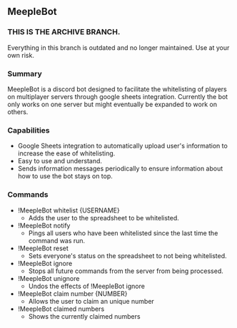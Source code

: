 ## MeepleBot

### THIS IS THE ARCHIVE BRANCH.
Everything in this branch is outdated and no longer maintained. Use at your own risk.

### Summary
MeepleBot is a discord bot designed to facilitate the whitelisting of players on multiplayer servers through google sheets integration.
Currently the bot only works on one server but might eventually be expanded to work on others.

### Capabilities
* Google Sheets integration to automatically upload user's information to increase the ease of whitelisting.
* Easy to use and understand.
* Sends information messages periodically to ensure information about how to use the bot stays on top.

### Commands
* !MeepleBot whitelist {USERNAME}
    * Adds the user to the spreadsheet to be whitelisted.
* !MeepleBot notify
    * Pings all users who have been whitelisted since the last time the command was run.
* !MeepleBot reset
    * Sets everyone's status on the spreadsheet to not being whitelisted.
* !MeepleBot ignore
    * Stops all future commands from the server from being processed.
* !MeepleBot unignore
    * Undos the effects of !MeepleBot ignore
* !MeepleBot claim number {NUMBER}
    * Allows the user to claim an unique number
* !MeepleBot claimed numbers
    * Shows the currently claimed numbers
